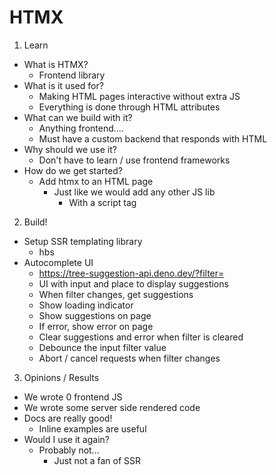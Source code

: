 # HTMX

1. Learn
  * What is HTMX?
    * Frontend library
  * What is it used for?
    * Making HTML pages interactive without extra JS
    * Everything is done through HTML attributes
  * What can we build with it?
    * Anything frontend....
    * Must have a custom backend that responds with HTML
  * Why should we use it?
    * Don't have to learn / use frontend frameworks
  * How do we get started?
    * Add htmx to an HTML page
      * Just like we would add any other JS lib
        * With a script tag
2. Build!
  * Setup SSR templating library
    * hbs
  * Autocomplete UI
    * https://tree-suggestion-api.deno.dev/?filter= 
    * UI with input and place to display suggestions
    * When filter changes, get suggestions
    * Show loading indicator
    * Show suggestions on page
    * If error, show error on page
    * Clear suggestions and error when filter is cleared
    * Debounce the input filter value
    * Abort / cancel requests when filter changes
3. Opinions / Results
  * We wrote 0 frontend JS
  * We wrote some server side rendered code
  * Docs are really good!
    * Inline examples are useful
  * Would I use it again?
    * Probably not...
      * Just not a fan of SSR
